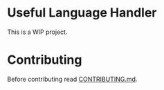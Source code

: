 # Useful Language Handler
This is a WIP project.

# Contributing
Before contributing read [CONTRIBUTING.md](https://github.com/useful/useful/blob/master/CONTRIBUTING.md).
